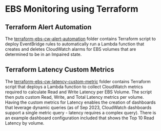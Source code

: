 # EBS Monitoring using Terraform

## Terraform Alert Automation

The [terraform-ebs-cw-alert-automation](./terraform-ebs-cw-alert-automation) folder contains Terraform script to deploy EventBridge rules to automatically run a Lambda function that creates and deletes CloudWatch alarms for EBS volumes that are determined to be in an Impaired state.

## Terraform Latency Custom Metrics

The [terraform-ebs-cw-latency-custom-metric](./terraform-ebs-cw-latency-custom-metric/) folder contains Terraform script that deploys a Lambda function to collect CloudWatch metrics required to calculate Read and Write Latency per EBS Volume. The script then puts custom Read, Write, and Total Latency metrics per volume. Having the custom metrics for Latency enables the creation of dashboards that leverage dynamic queries (as of Sep 2023, CloudWatch dashboards support a single metric query - latency requires a complex query). There is an example dashboard configuration included that shows the Top 10 Read Latency by volume.
